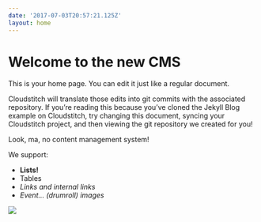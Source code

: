 ```yaml
---
date: '2017-07-03T20:57:21.125Z'
layout: home
---
```

# <a id="_wcbyik9p97p8"></a>Welcome to the new CMS

This is your home page. You can edit it just like a regular document.

Cloudstitch will translate those edits into git commits with the associated repository. If you’re reading this because you’ve cloned the Jekyll Blog example on Cloudstitch, try changing this document, syncing your Cloudstitch project, and then viewing the git repository we created for you!

Look, ma, no content management system!

We support:

*   **Lists!**
*   Tables
*   _Links and internal links_
*   _Event… (drumroll) images_

![](./images/ca41f9fd-6bc4-4bfc-b035-3882dcca4ba4.jpg)